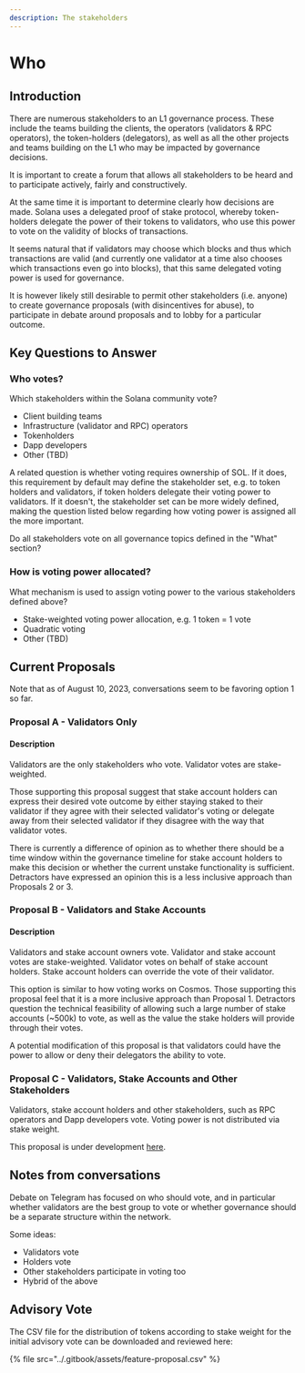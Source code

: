 ```yaml
---
description: The stakeholders
---
```


# Who

## Introduction

There are numerous stakeholders to an L1 governance process. These include the teams building the clients, the operators (validators & RPC operators), the token-holders (delegators), as well as all the other projects and teams building on the L1 who may be impacted by governance decisions.

It is important to create a forum that allows all stakeholders to be heard and to participate actively, fairly and constructively.

At the same time it is important to determine clearly how decisions are made. Solana uses a delegated proof of stake protocol, whereby token-holders delegate the power of their tokens to validators, who use this power to vote on the validity of blocks of transactions.

It seems natural that if validators may choose which blocks and thus which transactions are valid (and currently one validator at a time also chooses which transactions even go into blocks), that this same delegated voting power is used for governance.

It is however likely still desirable to permit other stakeholders (i.e. anyone) to create governance proposals (with disincentives for abuse), to participate in debate around proposals and to lobby for a particular outcome.

## Key Questions to Answer

### Who votes?

Which stakeholders within the Solana community vote?

* Client building teams
* Infrastructure (validator and RPC) operators
* Tokenholders
* Dapp developers
* Other (TBD)

A related question is whether voting requires ownership of SOL. If it does, this requirement by default may define the stakeholder set, e.g. to token holders and validators, if token holders delegate their voting power to validators. If it doesn't, the stakeholder set can be more widely defined, making the question listed below regarding how voting power is assigned all the more important.

Do all stakeholders vote on all governance topics defined in the "What" section?

### How is voting power allocated?

What mechanism is used to assign voting power to the various stakeholders defined above?

* Stake-weighted voting power allocation, e.g. 1 token = 1 vote
* Quadratic voting
* Other (TBD)

## Current Proposals

Note that as of August 10, 2023, conversations seem to be favoring option 1 so far.

### Proposal A - Validators Only

#### Description

Validators are the only stakeholders who vote. Validator votes are stake-weighted.

Those supporting this proposal suggest that stake account holders can express their desired vote outcome by either staying staked to their validator if they agree with their selected validator's voting or delegate away from their selected validator if they disagree with the way that validator votes.

There is currently a difference of opinion as to whether there should be a time window within the governance timeline for stake account holders to make this decision or whether the current unstake functionality is sufficient. Detractors have expressed an opinion this is a less inclusive approach than Proposals 2 or 3.

### Proposal B - Validators and Stake Accounts

#### Description

Validators and stake account owners vote. Validator and stake account votes are stake-weighted. Validator votes on behalf of stake account holders. Stake account holders can override the vote of their validator.

This option is similar to how voting works on Cosmos. Those supporting this proposal feel that it is a more inclusive approach than Proposal 1. Detractors question the technical feasibility of allowing such a large number of stake accounts (\~500k) to vote, as well as the value the stake holders will provide through their votes.

A potential modification of this proposal is that validators could have the power to allow or deny their delegators the ability to vote.

### Proposal C - Validators, Stake Accounts and Other Stakeholders

Validators, stake account holders and other stakeholders, such as RPC operators and Dapp developers vote. Voting power is not distributed via stake weight.

This proposal is under development [here](https://hackmd.io/RyGbl7RLQAmDHAZG-6gfMA?utm\_source=comment-card\&utm\_medium=icon).

## Notes from conversations

Debate on Telegram has focused on who should vote, and in particular whether validators are the best group to vote or whether governance should be a separate structure within the network.

Some ideas:

* Validators vote
* Holders vote
* Other stakeholders participate in voting too
* Hybrid of the above



## Advisory Vote

The CSV file for the distribution of tokens according to stake weight for the initial advisory vote can be downloaded and reviewed here:

{% file src="../.gitbook/assets/feature-proposal.csv" %}
